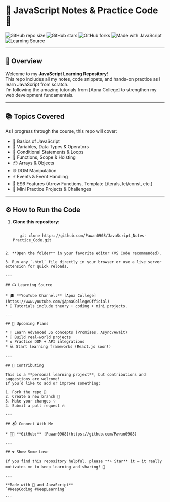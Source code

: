 # 🧠 JavaScript Notes & Practice Code 🚀

![GitHub repo size](https://img.shields.io/github/repo-size/Pawan0908/JavaScript_Notes-Practice_Code)
![GitHub stars](https://img.shields.io/github/stars/Pawan0908/JavaScript_Notes-Practice_Code?style=social)
![GitHub forks](https://img.shields.io/github/forks/Pawan0908/JavaScript_Notes-Practice_Code?style=social)
![Made with JavaScript](https://img.shields.io/badge/Made%20with-JavaScript-yellow)
![Learning Source](https://img.shields.io/badge/Learning%20From-Apna%20College-blue)

---

## 🌟 Overview

Welcome to my **JavaScript Learning Repository**!  
This repo includes all my notes, code snippets, and hands-on practice as I learn JavaScript from scratch.  
I’m following the amazing tutorials from [Apna College] to strengthen my web development fundamentals.  


---

## 📚 Topics Covered

As I progress through the course, this repo will cover:

- 🧩 Basics of JavaScript  
- 🧮 Variables, Data Types & Operators  
- 🔁 Conditional Statements & Loops  
- 🧠 Functions, Scope & Hoisting  
- 📦 Arrays & Objects  
- 🌐 DOM Manipulation  
- ⚡ Events & Event Handling  
- 🧱 ES6 Features (Arrow Functions, Template Literals, let/const, etc.)  
- 🧰 Mini Practice Projects & Challenges  

---

## ⚙️ How to Run the Code

1. **Clone this repository:**
   ```Open git bash
   
      git clone https://github.com/Pawan0908/JavaScript_Notes-Practice_Code.git
   
````

2. **Open the folder** in your favorite editor (VS Code recommended).

3. Run any `.html` file directly in your browser or use a live server extension for quick reloads.

---

## 📺 Learning Source

* 🎓 **YouTube Channel:** [Apna College](https://www.youtube.com/@ApnaCollegeOfficial)
* 💬 Tutorials include theory + coding + mini projects.

---

## 🎯 Upcoming Plans

* 🧠 Learn Advanced JS concepts (Promises, Async/Await)
* 🧰 Build real-world projects
* ⚙️ Practice DOM + API integrations
* 💻 Start learning frameworks (React.js soon!)

---

## 🤝 Contributing

This is a **personal learning project**, but contributions and suggestions are welcome!
If you’d like to add or improve something:

1. Fork the repo 🍴
2. Create a new branch 🌿
3. Make your changes 💡
4. Submit a pull request 🔥

---

## 📬 Connect With Me

* 👨‍💻 **GitHub:** [Pawan0908](https://github.com/Pawan0908)

---

## ❤️ Show Some Love

If you find this repository helpful, please **⭐ Star** it — it really motivates me to keep learning and sharing! 🚀

---

**Made with 💛 and JavaScript**
`#KeepCoding #KeepLearning`

```
